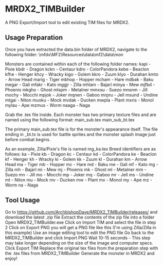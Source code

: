 # MRDX2_TIMBuilder
A PNG Export/Import tool to edit existing TIM files for MRDX2.


## Usage Preparation
Once you have extracted the data.bin folder of MRDX2, navigate to the following folder:
\mfdx\MF2\Resources\data\mf2\data\mon

Monsters are contained within each of the following folder names:
kapi - Pixie
kbdr - Dragon
kckn - Centaur
kdro - ColorPandora
kebe - Beaclon
kfhe - Henger
khcy - Wracky
kigo - Golem
kkro - Zuum
klyo - Durahan
kmto - Arrow Head
marig - Tiger
mbhop - Hopper
mcham - Hare
mdbak - Baku
megar - Gali
mfakr - Kato
mggjr - Zilla
mhlam - Bajarl
minya - Mew
mjfbd - Phoenix
mkgho - Ghost
mlspm - Metalner
mmxsu - Suezo
mnsnm - Jill
mochy - Mocchi
mpjok - Joker
mqnen - Gaboo
mrpru - Jell
msund - Undine
mtgai - Niton
muoku - Mock
mvdak - Ducken
mwpla - Plant
mxris - Monol
mylau - Ape
mzmus - Worm
naaga - Naga

Grab the .tex file inside. Each monster has two primary texture files and are named using the following format: 
main_sub.tex
main_sub_bt.tex

The primary main_sub.tex file is for the monster's appearance itself.
The file ending in _bt.tx is used for battle sprites and the monster splash image just before combat begins.

As an example, Zilla/Pixie's file is named mg_ka.tex
Breed identifiers are as follows:
ka - Pixie
kb - Dragon
kc - Centaur
kd - ColorPandora
ke - Beaclon
kf - Henger
kh - Wracky
ki - Golem
kk - Zuum
kl - Durahan
km - Arrow Head
ma - Tiger
mb - Hopper
mc - Hare
md - Baku
me - Gali
mf - Kato
mg - Zilla
mh - Bajarl
mi - Mew
mj - Phoenix
mk - Ghost
ml - Metalner
mm - Suezo
mn - Jill
mo - Mocchi
mp - Joker
mq - Gaboo
mr - Jell
ms - Undine
mt - Niton
mu - Mock
mv - Ducken
mw - Plant
mx - Monol
my - Ape
mz - Worm
na - Naga

## Tool Usage
Go to https://github.com/ArchbishopDave/MRDX2_TIMBuilder/releases/ and download the latest .zip file
Extract the contents of the zip file into a folder
Open MRDX2_TIMBuilder.exe
Click on Import TIM and select the file in step 2
Click on Export PNG you will get a PNG file like this (I'm using Zilla/Zilla in this example)
Use an image editing tool to edit the PNG file
Go back to the MRDX2_TIMBuilder and click Import PNG
Wait 10-15 seconds - This step may take longer depending on the size of the image and computer specs.
Click Export TIM
Replace the original tex files from the preparation step with the .tex files from MRDX2_TIMBuilder
Generate the monster in MRDX2 and enjoy!

